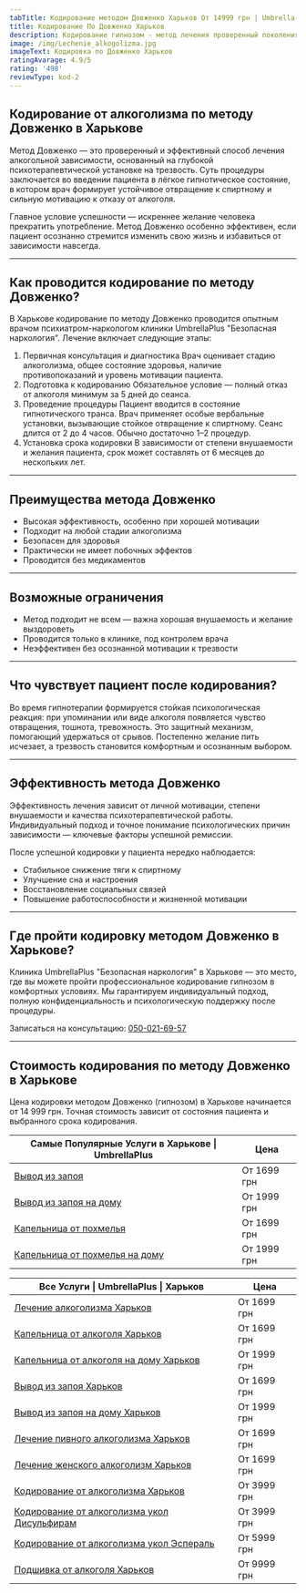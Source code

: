 ```yaml
---
tabTitle: Кодирование методом Довженко Харьков От 14999 грн | Umbrella Plus |
title: Кодирование По Довженко Харьков
description: Кодирование гипнозом - метод лечения проверенный поколениями врачей.
image: /img/Lechenie_alkogolizma.jpg
imageText: Кодировка по Довженко Харьков
ratingAvarage: 4.9/5
rating: '498'
reviewType: kod-2
---
```


## Кодирование от алкоголизма по методу Довженко в Харькове

Метод Довженко — это проверенный и эффективный способ лечения алкогольной зависимости, основанный на глубокой психотерапевтической установке на трезвость. Суть процедуры заключается во введении пациента в лёгкое гипнотическое состояние, в котором врач формирует устойчивое отвращение к спиртному и сильную мотивацию к отказу от алкоголя.

Главное условие успешности — искреннее желание человека прекратить употребление. Метод Довженко особенно эффективен, если пациент осознанно стремится изменить свою жизнь и избавиться от зависимости навсегда.

***

## Как проводится кодирование по методу Довженко?

В Харькове кодирование по методу Довженко проводится опытным врачом психиатром-наркологом клиники UmbrellaPlus "Безопасная наркология". Лечение включает следующие этапы:

1. Первичная консультация и диагностика
   Врач оценивает стадию алкоголизма, общее состояние здоровья, наличие противопоказаний и уровень мотивации пациента.
2. Подготовка к кодированию
   Обязательное условие — полный отказ от алкоголя минимум за 5 дней до сеанса.
3. Проведение процедуры
   Пациент вводится в состояние гипнотического транса. Врач применяет особые вербальные установки, вызывающие стойкое отвращение к спиртному.
   Сеанс длится от 2 до 4 часов. Обычно достаточно 1–2 процедур.
4. Установка срока кодировки
   В зависимости от степени внушаемости и желания пациента, срок может составлять от 6 месяцев до нескольких лет.

***

## Преимущества метода Довженко

* Высокая эффективность, особенно при хорошей мотивации
* Подходит на любой стадии алкоголизма
* Безопасен для здоровья
* Практически не имеет побочных эффектов
* Проводится без медикаментов

***

## Возможные ограничения

* Метод подходит не всем — важна хорошая внушаемость и желание выздороветь
* Проводится только в клинике, под контролем врача
* Неэффективен без осознанной мотивации к трезвости

***

## Что чувствует пациент после кодирования?

Во время гипнотерапии формируется стойкая психологическая реакция: при упоминании или виде алкоголя появляется чувство отвращения, тошнота, тревожность. Это защитный механизм, помогающий удержаться от срывов. Постепенно желание пить исчезает, а трезвость становится комфортным и осознанным выбором.

***

## Эффективность метода Довженко

Эффективность лечения зависит от личной мотивации, степени внушаемости и качества психотерапевтической работы. Индивидуальный подход и точное понимание психологических причин зависимости — ключевые факторы успешной ремиссии.

После успешной кодировки у пациента нередко наблюдается:

* Стабильное снижение тяги к спиртному
* Улучшение сна и настроения
* Восстановление социальных связей
* Повышение работоспособности и жизненной мотивации

***

## Где пройти кодировку методом Довженко в Харькове?

Клиника UmbrellaPlus "Безопасная наркология" в Харькове — это место, где вы можете пройти профессиональное кодирование гипнозом в комфортных условиях. Мы гарантируем индивидуальный подход, полную конфиденциальность и психологическую поддержку после процедуры.

Записаться на консультацию: [050-021-69-57](tel:0500216957)

***

## Стоимость кодирования по методу Довженко в Харькове

Цена кодировки методом Довженко (гипнозом) в Харькове начинается от 14 999 грн. Точная стоимость зависит от состояния пациента и выбранного срока кодирования.

| Самые Популярные Услуги в Харькове \| UmbrellaPlus                                                            | Цена        |
| ------------------------------------------------------------------------------------------------------------- | ----------- |
| [Вывод из запоя](https://umbrella-plus.com.ua/kharkiv/vivod-iz-zapoia-kharkiv/)                               | От 1699 грн |
| [Вывод из запоя на дому](https://umbrella-plus.com.ua/kharkiv/vivod-iz-zapoia-na-domy-kharkiv/)               | От 1999 грн |
| [Капельница от похмелья](https://umbrella-plus.com.ua/kharkiv/kapelnica_ot_alkogola_kharkiv/)                 | От 1699 грн |
| [Капельница от похмелья на дому](https://umbrella-plus.com.ua/kharkiv/kapelnica_ot_alkogola_na_domy_kharkiv/) | От 1999 грн |

| Все Услуги \| UmbrellaPlus \| Харьков                                                                                          | Цена        |
| ------------------------------------------------------------------------------------------------------------------------------ | ----------- |
| [Лечение алкоголизма Харьков](https://umbrella-plus.com.ua/kharkiv/lechenie-alkogolizma-kharkiv/)                              | От 1699 грн |
| [Капельница от алкоголя Харьков](https://umbrella-plus.com.ua/kharkiv/kapelnica_ot_alkogola_kharkiv/)                          | От 1699 грн |
| [Капельница от алкоголя на дому Харьков](https://umbrella-plus.com.ua/kharkiv/kapelnica_ot_alkogola_na_domy_kharkiv/)          | От 1999 грн |
| [Вывод из запоя Харьков](https://umbrella-plus.com.ua/kharkiv/vivod-iz-zapoia-kharkiv/)                                        | От 1699 грн |
| [Вывод из запоя на дому Харьков](https://umbrella-plus.com.ua/kharkiv/vivod-iz-zapoia-na-domy-kharkiv/)                        | От 1999 грн |
| [Лечение пивного алкоголизма Харьков](https://umbrella-plus.com.ua/kharkiv/lechenie-pivnogo-alkogolizma-kharkiv/)              | От 1699 грн |
| [Лечение женского алкоголизм Харьков](https://umbrella-plus.com.ua/kharkiv/lechenie-jenskogo-alkogolizma-kharkiv/)             | От 1699 грн |
| [Кодирование от алкоголизма Харьков](https://umbrella-plus.com.ua/kharkiv/kodirovka-ot-alkogolia-kharkiv/)                     | От 3999 грн |
| [Кодирование от алкоголизма укол Дисульфирам](https://umbrella-plus.com.ua/kharkiv/kodirovka-ot-alkogolia-disulfiram-kharkiv/) | От 3999 грн |
| [Кодирование от алкоголизма укол Эспераль](https://umbrella-plus.com.ua/kharkiv/kodirovka-ot-alkogolizma-espiarl-kharkiv/)     | От 5999 грн |
| [Подшивка от алкоголя Харьков](https://umbrella-plus.com.ua/kharkiv/podshivka_ot_alkogolizma_kharkiv/)                         | От 9999 грн |

